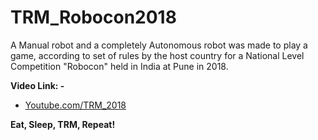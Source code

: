 # TRM_Robocon2018

A Manual robot and a completely Autonomous robot was made to play a game, according to set of rules by the host country for a National Level Competition "Robocon" held in India at Pune in 2018.


**Video Link: -**

 * [Youtube.com/TRM_2018](https://www.youtube.com/watch?v=S2KJ1FbRUXg)


**Eat, Sleep, TRM, Repeat!**
